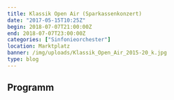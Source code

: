 ```yaml
---
title: Klassik Open Air (Sparkassenkonzert)
date: "2017-05-15T10:25Z"
begin: 2018-07-07T21:00:00Z
end: 2018-07-07T23:00:00Z
categories: ["Sinfonieorchester"]
location: Marktplatz
banner: /img/uploads/Klassik_Open_Air_2015-20_k.jpg
type: blog
---
```

## Programm

